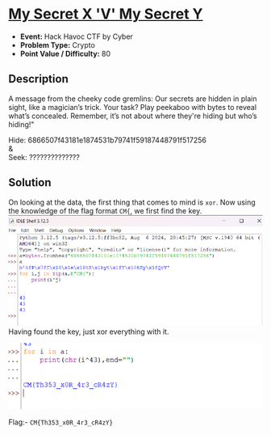 # <u>My Secret X 'V' My Secret Y</u>

* **Event:** Hack Havoc CTF by Cyber 
* **Problem Type:** Crypto
* **Point Value / Difficulty:** 80
## Description
A message from the cheeky code gremlins: Our secrets are hidden in plain sight, like a magician’s trick. Your task? Play peekaboo with bytes to reveal what’s concealed. Remember, it’s not about where they're hiding but who’s hiding!"

Hide: 6866507f43181e1874531b79741f59187448791f517256  
&  
Seek: ??????????????
## Solution
On looking at the data, the first thing that comes to mind is `xor`. Now using the knowledge of the flag format `CM{`, we first find the key.
![](key.png)
Having found the key, just xor everything with it.

![](key_2.png)

Flag:- `CM{Th353_x0R_4r3_cR4zY}`
